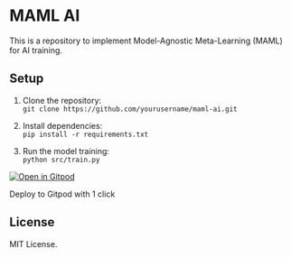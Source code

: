 # MAML AI

This is a repository to implement Model-Agnostic Meta-Learning (MAML) for AI training.

## Setup

1. Clone the repository:  
   `git clone https://github.com/yourusername/maml-ai.git`

2. Install dependencies:  
   `pip install -r requirements.txt`

3. Run the model training:  
   `python src/train.py`

[![Open in Gitpod](https://gitpod.io/button/open-in-gitpod.svg)](https://gitpod.io/#<your-github-repo-url>)

Deploy to Gitpod with 1 click
## License
MIT License.
